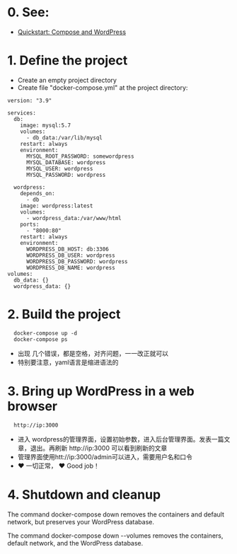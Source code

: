# 0. See:
  - [Quickstart: Compose and WordPress](https://docs.docker.com/samples/wordpress/)

# 1. Define the project
- Create an empty project directory
- Create file "docker-compose.yml" at the project directory:
```
version: "3.9"
    
services:
  db:
    image: mysql:5.7
    volumes:
      - db_data:/var/lib/mysql
    restart: always
    environment:
      MYSQL_ROOT_PASSWORD: somewordpress
      MYSQL_DATABASE: wordpress
      MYSQL_USER: wordpress
      MYSQL_PASSWORD: wordpress
    
  wordpress:
    depends_on:
      - db
    image: wordpress:latest
    volumes:
      - wordpress_data:/var/www/html
    ports:
      - "8000:80"
    restart: always
    environment:
      WORDPRESS_DB_HOST: db:3306
      WORDPRESS_DB_USER: wordpress
      WORDPRESS_DB_PASSWORD: wordpress
      WORDPRESS_DB_NAME: wordpress
volumes:
  db_data: {}
  wordpress_data: {}

```
# 2. Build the project
```
  docker-compose up -d
  docker-compose ps  
```
- 出现 几个错误，都是空格，对齐问题，一一改正就可以
- 特别要注意，yaml语言是缩进语法的


# 3. Bring up WordPress in a web browser
```
  http://ip:3000
```
- 进入 wordpress的管理界面，设置初始参数，进入后台管理界面。发表一篇文章，退出。再刷新 http://ip:3000
可以看到刷新的文章
- 管理界面使用htt://ip:3000/admin可以进入，需要用户名和口令
- ❤️ 一切正常， ❤️ Good job！

# 4. Shutdown and cleanup

The command docker-compose down removes the containers and default network, but preserves your WordPress database.

The command docker-compose down --volumes removes the containers, default network, and the WordPress database.

